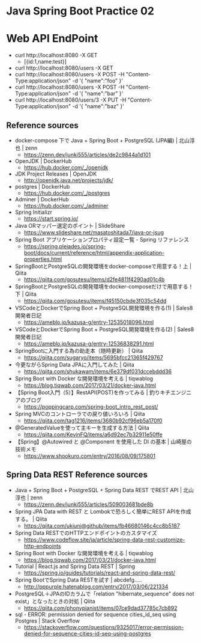 # Java Spring Boot Practice 02

# Web API EndPoint
- curl http://localhost:8080 -X GET
  - [{id:1,name:test}]
- curl http://localhost:8080/users -X GET
- curl http://localhost:8080/users -X POST -H "Content-Type:application/json" -d '{ "name":"foo" }'
- curl http://localhost:8080/users -X POST -H "Content-Type:application/json" -d '{ "name":"bar" }'
- curl http://localhost:8080/users/3 -X PUT -H "Content-Type:application/json" -d '{ "name":"baz" }'

## Reference sources
- docker-compose 下で Java + Spring Boot + PostgreSQL (JPA編) | 北山淳也 | zenn
  - https://zenn.dev/junki555/articles/de2c9844a1d101
- OpenJDK | DockerHub
  - https://hub.docker.com/_/openjdk
- JDK Project Releases | OpenJDK
  - http://openjdk.java.net/projects/jdk/
- postgres | DockerHub
  - https://hub.docker.com/_/postgres
- Adminer | DockerHub
  - https://hub.docker.com/_/adminer
- Spring Initializr
  - https://start.spring.io/
- Java ORマッパー選定のポイント | SlideShare
  - https://www.slideshare.net/masatoshitada7/java-or-jsug
- Spring Boot アプリケーションプロパティ設定一覧 - Spring リファレンス
  - https://spring.pleiades.io/spring-boot/docs/current/reference/html/appendix-application-properties.html
- SpringBootとPostgreSQLの開発環境をdocker-composeで用意する！上 | Qiita
  - https://qiita.com/gosutesu/items/d2fe4811f4290ad01c4b
- SpringBootとPostgreSQLの開発環境をdocker-composeだけで用意する！下 | Qiita
  - https://qiita.com/gosutesu/items/f45150cbde3f035c54dd
- VSCodeとDockerでSpring Boot + PostgreSQL開発環境を作る(1) | Sales8開発者日記
  - https://ameblo.jp/kazusa-g/entry-12535018096.html
- VSCodeとDockerでSpring Boot + PostgreSQL開発環境を作る(2) | Sales8開発者日記
  - https://ameblo.jp/kazusa-g/entry-12536838291.html
- SpringBootに入門する為の助走本（随時更新） | Qiita
  - https://qiita.com/sugaryo/items/5695bfcc21365f429767
- 今更ながらSpring Data JPAに入門してみた | Qiita
  - https://qiita.com/shukawam/items/6e379df031dccebddd36
- Spring Boot with Docker な開発環境を考える | tiqwablog
  - https://blog.tiqwab.com/2017/03/21/docker-java.html
- 【Spring Boot入門（5）】RestAPI(POST)を作ってみる | 釣りキチエンジニアのブログ
  - https://poppingcarp.com/spring-boot_intro_rest_post/
- Spring MVCのコントローラでの戻り値いろいろ | Qiita
  - https://qiita.com/tag1216/items/3680b92cf96eb5a170f0
- @GeneratedValueを使って主キーを生成する方法 | Qiita
  - https://qiita.com/KevinFQ/items/a6d92ec7b32911e50ffe
- 【Spring】@Autowired と @Component を使用した DI の基本 | 山崎屋の技術メモ
  - https://www.shookuro.com/entry/2016/08/09/175801

## Spring Data REST Reference sources
- Java + Spring Boot + PostgreSQL + Spring Data REST でREST API | 北山淳也 | zenn
  - https://zenn.dev/junki555/articles/509003681bde8b
- Spring JPA Data with REST と Lombokで恐ろしく簡単にREST APIを作成する。 | Qiita
  - https://qiita.com/ukiuni@github/items/fb46680146c4cc8b5187
- Spring Data RESTでのHTTPエンドポイントのカスタマイズ
  - https://www.codeflow.site/ja/article/spring-data-rest-customize-http-endpoints
- Spring Boot with Docker な開発環境を考える | tiqwablog
  - https://blog.tiqwab.com/2017/03/21/docker-java.html
- Tutorial | React.js and Spring Data REST | Spring
  - https://spring.io/guides/tutorials/react-and-spring-data-rest/
- Spring BootでSpring Data RESTを試す | abcdefg.....
  - http://pppurple.hatenablog.com/entry/2017/03/06/221334
- PostgreSQL＋JPAのIDカラムで「relation "hibernate_sequence" does not exist」となったときの対処 | Qiita
  - https://qiita.com/phonypianist/items/07ce9dad37785c7cb892
- sql - ERROR: permission denied for sequence cities_id_seq using Postgres | Stack Overflow
  - https://stackoverflow.com/questions/9325017/error-permission-denied-for-sequence-cities-id-seq-using-postgres
